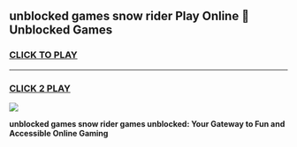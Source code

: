 
## unblocked games snow rider Play Online 👋 Unblocked Games
<h3>
<a href="https://premium.freeplayer.one?title=unblocked_games_snow_rider&ref=19F">CLICK TO PLAY</a></h3>
<hr>

<h3>
<a href="https://premium.freeplayer.one?title=unblocked_games_snow_rider&ref=19F">CLICK 2 PLAY</a>
  
</h3>

<a href="https://premium.freeplayer.one?title=unblocked_games_snow_rider&ref=19F"><img src="https://clearcache.store/games.png"></a>


**unblocked games snow rider games unblocked: Your Gateway to Fun and Accessible Online Gaming**
